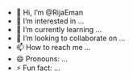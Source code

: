 - 👋 Hi, I’m @RijaEman
- 👀 I’m interested in ...
- 🌱 I’m currently learning ...
- 💞️ I’m looking to collaborate on ...
- 📫 How to reach me ...
- 😄 Pronouns: ...
- ⚡ Fun fact: ...

<!---
RijaEman/RijaEman is a ✨ special ✨ repository because its `README.md` (this file) appears on your GitHub profile.
You can click the Preview link to take a look at your changes.
--->
